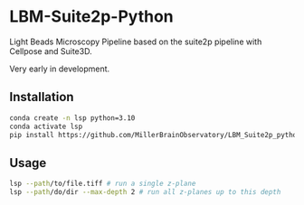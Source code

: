 # LBM-Suite2p-Python

Light Beads Microscopy Pipeline based on the suite2p pipeline with Cellpose and Suite3D.

Very early in development.

## Installation

``` bash
conda create -n lsp python=3.10
conda activate lsp
pip install https://github.com/MillerBrainObservatory/LBM_Suite2p_python.git
```

## Usage

``` bash
lsp --path/to/file.tiff # run a single z-plane
lsp --path/do/dir --max-depth 2 # run all z-planes up to this depth
```
